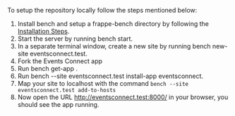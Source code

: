 To setup the repository locally follow the steps mentioned below:

1. Install bench and setup a frappe-bench directory by following the [Installation Steps](https://frappeframework.com/docs/user/en/installation).
1. Start the server by running bench start.
1. In a separate terminal window, create a new site by running bench new-site eventsconnect.test.
1. Fork the Events Connect app
1. Run bench get-app <url-of-your-form>.
1. Run bench --site eventsconnect.test install-app eventsconnect.
1. Map your site to localhost with the command ```bench --site eventsconnect.test add-to-hosts```
1. Now open the URL http://eventsconnect.test:8000/ in your browser, you should see the app running.
